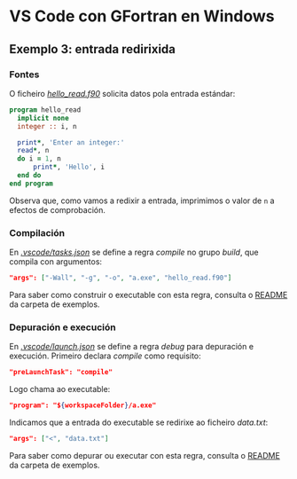 # VS Code con GFortran en Windows

## Exemplo 3: entrada redirixida

### Fontes

O ficheiro [*hello_read.f90*](./hello_read.f90) solicita datos pola entrada estándar:

```fortran
program hello_read
  implicit none
  integer :: i, n

  print*, 'Enter an integer:'
  read*, n
  do i = 1, n
      print*, 'Hello', i
  end do
end program  
```

Observa que, como vamos a redixir a entrada, imprimimos o valor de `n` a efectos de comprobación.

### Compilación

En [*.vscode/tasks.json*](./.vscode/tasks.json) se define a regra _compile_ no grupo _build_, que compila con argumentos:

```json
"args": ["-Wall", "-g", "-o", "a.exe", "hello_read.f90"]
```

Para saber como construir o executable con esta regra, consulta o [README](../README.md#Compilación) da carpeta de exemplos.

### Depuración e execución

En [*.vscode/launch.json*](./.vscode/launch.json) se define a regra _debug_ para depuración e execución. Primeiro declara _compile_ como requisito:
```json
"preLaunchTask": "compile"
```
Logo chama ao executable:
```json
"program": "${workspaceFolder}/a.exe"
```
Indicamos que a entrada do executable se redirixe ao ficheiro *data.txt*:
```json
"args": ["<", "data.txt"]
```
Para saber como depurar ou executar con esta regra, consulta o [README](../README.md#Depuración-e-execución) da carpeta de exemplos.